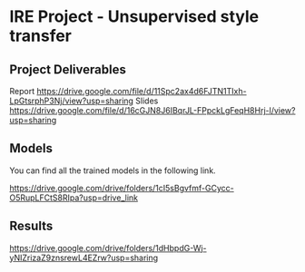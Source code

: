 # IRE Project - Unsupervised style transfer


## Project Deliverables  
Report https://drive.google.com/file/d/11Spc2ax4d6FJTN1TIxh-LpGtsrphP3Nj/view?usp=sharing
Slides https://drive.google.com/file/d/16cGJN8J6IBqrJL-FPpckLgFeqH8Hrj-l/view?usp=sharing
 

## Models
You can find all the trained models in the following link.  

https://drive.google.com/drive/folders/1cI5sBgvfmf-GCycc-O5RupLFCtS8RIpa?usp=drive_link


## Results
https://drive.google.com/drive/folders/1dHbpdG-Wj-yNIZrizaZ9znsrewL4EZrw?usp=sharing


